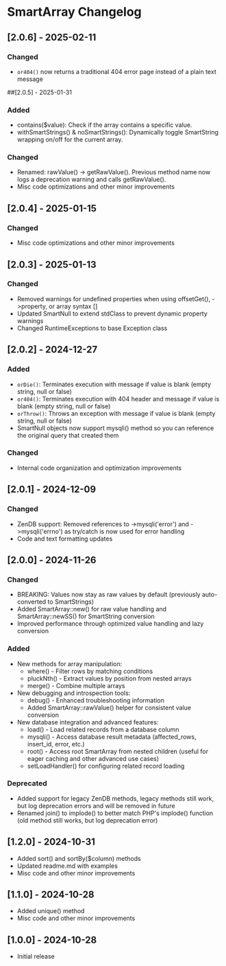 # SmartArray Changelog

## [2.0.6] - 2025-02-11

### Changed
- `or404()` now returns a traditional 404 error page instead of a plain text message

##[2.0.5] - 2025-01-31

### Added
- contains($value): Check if the array contains a specific value.
- withSmartStrings() & noSmartStrings(): Dynamically toggle SmartString wrapping on/off for the current array.

### Changed
- Renamed: rawValue() → getRawValue().  Previous method name now logs a deprecation warning and calls getRawValue().
- Misc code optimizations and other minor improvements

## [2.0.4] - 2025-01-15

### Changed
- Misc code optimizations and other minor improvements

## [2.0.3] - 2025-01-13

### Changed
- Removed warnings for undefined properties when using offsetGet(), ->property, or array syntax []
- Updated SmartNull to extend stdClass to prevent dynamic property warnings
- Changed RuntimeExceptions to base Exception class

## [2.0.2] - 2024-12-27

### Added
- `orDie()`: Terminates execution with message if value is blank (empty string, null or false)
- `or404()`: Terminates execution with 404 header and message if value is blank (empty string, null or false)
- `orThrow()`: Throws an exception with message if value is blank (empty string, null or false)
- SmartNull objects now support mysqli() method so you can reference the original query that created them

### Changed
- Internal code organization and optimization improvements

## [2.0.1] - 2024-12-09

### Changed
- ZenDB support: Removed references to ->mysqli('error') and ->mysqli('errno') as try/catch is now used for error handling
- Code and text formatting updates

## [2.0.0] - 2024-11-26

### Changed
* BREAKING: Values now stay as raw values by default (previously auto-converted to SmartStrings)
* Added SmartArray::new() for raw value handling and SmartArray::newSS() for SmartString conversion
* Improved performance through optimized value handling and lazy conversion

### Added
* New methods for array manipulation:
    * where() - Filter rows by matching conditions
    * pluckNth() - Extract values by position from nested arrays
    * merge() - Combine multiple arrays
* New debugging and introspection tools:
    * debug() - Enhanced troubleshooting information
    * Added SmartArray::rawValue() helper for consistent value conversion
* New database integration and advanced features:
    * load() - Load related records from a database column 
    * mysqli() - Access database result metadata (affected_rows, insert_id, error, etc.)
    * root() - Access root SmartArray from nested children (useful for eager caching and other advanced use cases)
    * setLoadHandler() for configuring related record loading

### Deprecated
- Added support for legacy ZenDB methods, legacy methods still work, but log deprecation errors and will be removed in future
- Renamed join() to implode() to better match PHP's implode() function (old method still works, but log deprecation error)

## [1.2.0] - 2024-10-31
* Added sort() and sortBy($column) methods
* Updated readme.md with examples
* Misc code and other minor improvements

## [1.1.0] - 2024-10-28
* Added unique() method
* Misc code and other minor improvements

## [1.0.0] - 2024-10-28
* Initial release
